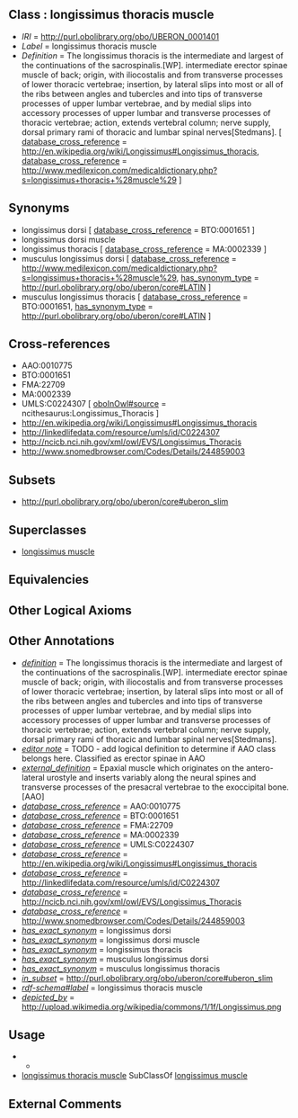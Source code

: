 
## Class : longissimus thoracis muscle

 * *IRI* = http://purl.obolibrary.org/obo/UBERON_0001401
 * *Label* = longissimus thoracis muscle
 * *Definition* = The longissimus thoracis is the intermediate and largest of the continuations of the sacrospinalis.[WP]. intermediate erector spinae muscle of back; origin, with iliocostalis and from transverse processes of lower thoracic vertebrae; insertion, by lateral slips into most or all of the ribs between angles and tubercles and into tips of transverse processes of upper lumbar vertebrae, and by medial slips into accessory processes of upper lumbar and transverse processes of thoracic vertebrae; action, extends vertebral column; nerve supply, dorsal primary rami of thoracic and lumbar spinal nerves[Stedmans]. [ [database_cross_reference](../../ef/oboInOwl#hasDbXref.md) = http://en.wikipedia.org/wiki/Longissimus#Longissimus_thoracis, [database_cross_reference](../../ef/oboInOwl#hasDbXref.md) = http://www.medilexicon.com/medicaldictionary.php?s=longissimus+thoracis+%28muscle%29 ]

## Synonyms

 * longissimus dorsi [ [database_cross_reference](../../ef/oboInOwl#hasDbXref.md) = BTO:0001651 ]
 * longissimus dorsi muscle
 * longissimus thoracis [ [database_cross_reference](../../ef/oboInOwl#hasDbXref.md) = MA:0002339 ]
 * musculus longissimus dorsi [ [database_cross_reference](../../ef/oboInOwl#hasDbXref.md) = http://www.medilexicon.com/medicaldictionary.php?s=longissimus+thoracis+%28muscle%29, [has_synonym_type](../../pe/oboInOwl#hasSynonymType.md) = http://purl.obolibrary.org/obo/uberon/core#LATIN ]
 * musculus longissimus thoracis [ [database_cross_reference](../../ef/oboInOwl#hasDbXref.md) = BTO:0001651, [has_synonym_type](../../pe/oboInOwl#hasSynonymType.md) = http://purl.obolibrary.org/obo/uberon/core#LATIN ]

## Cross-references

 * AAO:0010775
 * BTO:0001651
 * FMA:22709
 * MA:0002339
 * UMLS:C0224307 [ [oboInOwl#source](../../ce/oboInOwl#source.md) = ncithesaurus:Longissimus_Thoracis ]
 * http://en.wikipedia.org/wiki/Longissimus#Longissimus_thoracis
 * http://linkedlifedata.com/resource/umls/id/C0224307
 * http://ncicb.nci.nih.gov/xml/owl/EVS/Longissimus_Thoracis
 * http://www.snomedbrowser.com/Codes/Details/244859003

## Subsets

 * http://purl.obolibrary.org/obo/uberon/core#uberon_slim

## Superclasses

 * [longissimus muscle](../../UBERON/92/UBERON_0000392.md)

## Equivalencies


## Other Logical Axioms


## Other Annotations

 * *[definition](../../IAO/15/IAO_0000115.md)* = The longissimus thoracis is the intermediate and largest of the continuations of the sacrospinalis.[WP]. intermediate erector spinae muscle of back; origin, with iliocostalis and from transverse processes of lower thoracic vertebrae; insertion, by lateral slips into most or all of the ribs between angles and tubercles and into tips of transverse processes of upper lumbar vertebrae, and by medial slips into accessory processes of upper lumbar and transverse processes of thoracic vertebrae; action, extends vertebral column; nerve supply, dorsal primary rami of thoracic and lumbar spinal nerves[Stedmans].
 * *[editor note](../../IAO/16/IAO_0000116.md)* = TODO - add logical definition to determine if AAO class belongs here. Classified as erector spinae in AAO
 * *[external_definition](../../UBPROP/01/UBPROP_0000001.md)* = Epaxial muscle which originates on the antero-lateral urostyle and inserts variably along the neural spines and transverse processes of the presacral vertebrae to the exoccipital bone.[AAO]
 * *[database_cross_reference](../../ef/oboInOwl#hasDbXref.md)* = AAO:0010775
 * *[database_cross_reference](../../ef/oboInOwl#hasDbXref.md)* = BTO:0001651
 * *[database_cross_reference](../../ef/oboInOwl#hasDbXref.md)* = FMA:22709
 * *[database_cross_reference](../../ef/oboInOwl#hasDbXref.md)* = MA:0002339
 * *[database_cross_reference](../../ef/oboInOwl#hasDbXref.md)* = UMLS:C0224307
 * *[database_cross_reference](../../ef/oboInOwl#hasDbXref.md)* = http://en.wikipedia.org/wiki/Longissimus#Longissimus_thoracis
 * *[database_cross_reference](../../ef/oboInOwl#hasDbXref.md)* = http://linkedlifedata.com/resource/umls/id/C0224307
 * *[database_cross_reference](../../ef/oboInOwl#hasDbXref.md)* = http://ncicb.nci.nih.gov/xml/owl/EVS/Longissimus_Thoracis
 * *[database_cross_reference](../../ef/oboInOwl#hasDbXref.md)* = http://www.snomedbrowser.com/Codes/Details/244859003
 * *[has_exact_synonym](../../ym/oboInOwl#hasExactSynonym.md)* = longissimus dorsi
 * *[has_exact_synonym](../../ym/oboInOwl#hasExactSynonym.md)* = longissimus dorsi muscle
 * *[has_exact_synonym](../../ym/oboInOwl#hasExactSynonym.md)* = longissimus thoracis
 * *[has_exact_synonym](../../ym/oboInOwl#hasExactSynonym.md)* = musculus longissimus dorsi
 * *[has_exact_synonym](../../ym/oboInOwl#hasExactSynonym.md)* = musculus longissimus thoracis
 * *[in_subset](../../et/oboInOwl#inSubset.md)* = http://purl.obolibrary.org/obo/uberon/core#uberon_slim
 * *[rdf-schema#label](../../el/rdf-schema#label.md)* = longissimus thoracis muscle
 * *[depicted_by](../../depicted/by/depicted_by.md)* = http://upload.wikimedia.org/wikipedia/commons/1/1f/Longissimus.png

## Usage

 * -
 * [longissimus thoracis muscle](../../UBERON/01/UBERON_0001401.md) SubClassOf [longissimus muscle](../../UBERON/92/UBERON_0000392.md)

## External Comments

